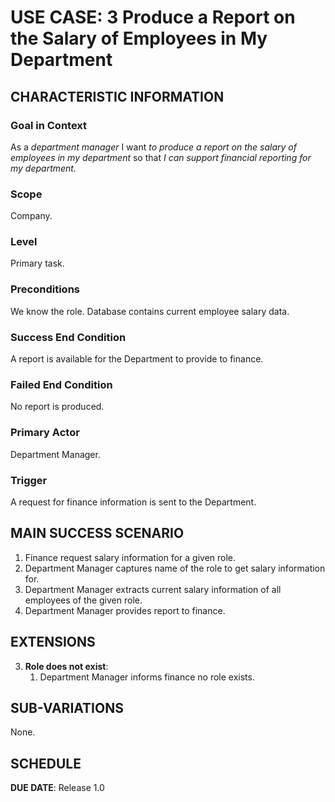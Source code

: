 # USE CASE: 3 Produce a Report on the Salary of Employees in My Department

## CHARACTERISTIC INFORMATION

### Goal in Context

As a *department manager* I want *to produce a report on the salary of employees in my department* so that *I can support financial reporting for my department.*

### Scope

Company.

### Level

Primary task.

### Preconditions

We know the role.  Database contains current employee salary data.

### Success End Condition

A report is available for the Department to provide to finance.

### Failed End Condition

No report is produced.

### Primary Actor

Department Manager.

### Trigger

A request for finance information is sent to the Department.

## MAIN SUCCESS SCENARIO

1. Finance request salary information for a given role.
2. Department Manager captures name of the role to get salary information for.
3. Department Manager extracts current salary information of all employees of the given role.
4. Department Manager provides report to finance.

## EXTENSIONS

3. **Role does not exist**:
    1. Department Manager informs finance no role exists.

## SUB-VARIATIONS

None.

## SCHEDULE

**DUE DATE**: Release 1.0
